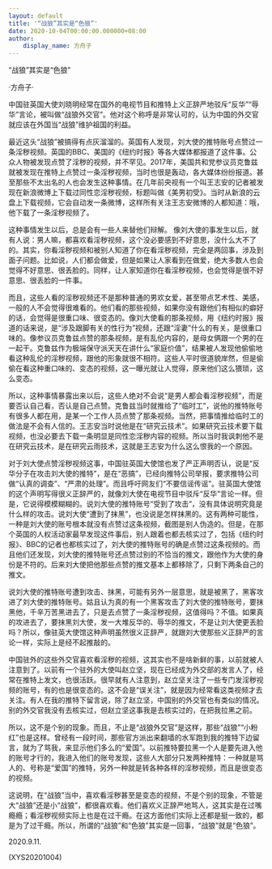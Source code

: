 ```yaml
---
layout: default
title: '“战狼”其实是“色狼”'
date: 2020-10-04T00:00:00.000000+08:00
author:
    display_name: 方舟子
---
```


“战狼”其实是“色狼”

·方舟子·

中国驻英国大使刘晓明经常在国外的电视节目和推特上义正辞严地驳斥“反华”“辱华”言论，被叫做“战狼外交官”。他对这个称呼是非常认可的，认为中国的外交官就应该在外国当“战狼”维护祖国的利益。

最近这头“战狼”被搞得有点灰溜溜的。英国有人发现，刘大使的推特账号点赞过一条淫秽视频。英国的BBC、美国的《纽约时报》等各大媒体都报道了这件事。公众人物被发现点赞了淫秽的视频，并不罕见。2017年，美国共和党参议员克鲁兹就被发现在推特上点赞过一条淫秽视频，当时也很是轰动，各大媒体纷纷报道。甚至那些不太出名的人也会发生这种事情。在几年前央视有一个叫王志安的记者被发现在新浪微博上下载过同性恋淫秽视频，标题叫做《美男初受》。当时从新浪的云盘上下载视频，它会自动发一条微博，这样所有关注王志安微博的人都知道：哦，他下载了一条淫秽视频了。

这种事情发生以后，总是会有一些人来替他们辩解。 像刘大使的事发生以后，就有人说：男人嘛，都喜欢看淫秽视频，这个没必要感到不好意思，没什么大不了的。其实，你看淫秽视频和被别人知道了你在看淫秽视频，完全是两回事，涉及到面子问题。比如说，人们都会做爱，但是如果让人家看到在做爱，绝大多数人也会觉得不好意思、很丢脸的。同样，让人家知道你在看淫秽视频，也会觉得是很不好意思、很丢脸的一件事。

而且，这些人看的淫秽视频还不是那种普通的男欢女爱，甚至带点艺术性、美感，一般的人不会觉得很难看的。他们看的那些视频，如果你没有跟他们有相似的癖好的话，会觉得是很重口味、很变态的。像刘大使看的那条视频，用《纽约时报》报道的话来说，是“涉及跟脚有关的性行为”视频，还跟“淫妻”什么的有关，是很重口味的。像参议员克鲁兹点赞的那条视频，是有乱伦内容的，是母女俩跟一个男的在一起干。克鲁兹作为极端保守派天天在讲什么“家庭价值”，结果被人发现他偷偷地看这种乱伦的淫秽视频，跟他的形象就很不相符。这些人平时很道貌岸然，但是偷偷在看这种重口味的、变态的视频，这一曝光就让人觉得，原来他们这么猥琐，这么变态。

所以，这种事情暴露出来以后，这些人绝对不会说“是男人都会看淫秽视频”，而是要否认自己看，否认是自己点赞。克鲁兹当时就推给了“临时工”，说他的推特账号有很多人都在用，是某一个工作人员点赞了那条视频。当然，把事情推给临时工的做法是不会有人信的。王志安当时说他是在“研究云技术”。如果研究云技术要下载视频，也没必要去下载一条明显是同性恋淫秽内容的视频。所以当时我讽刺他不是在研究云技术，是在研究云雨技术，这就是王志安为什么这么恨我的一个原因。

对于刘大使点赞淫秽视频这事，中国驻英国大使馆也发了严正声明否认，说是“反华分子在攻击刘大使的推特”，是在“恶搞”，已经向推特公司举报，要求推特公司做“认真的调查”、“严肃的处理”。而且呼吁网友们“不要信谣传谣”。驻英国大使馆的这个声明写得很义正辞严的，就像刘大使在电视节目中驳斥“反华”言论一样。但是，它说得模模糊糊的。说刘大使的推特账号“受到了攻击”，没有具体说明究竟是什么样的攻击。说刘大使“遭到了抹黑”，也没说是怎样抹黑的。这有两种可能性，一种是刘大使的账号根本就没有点赞过这条视频，截图是别人伪造的。但是，在那个英国的人权活动家最早发现这件事后，别人跟着也都去核实过了，包括《纽约时报》、BBC的记者也都核实过了，刘大使的推特账号的确是点赞过这条视频的。而且他们还发现，刘大使的推特账号还点赞过别的不恰当的推文，跟他作为大使的身份是不符的。后来刘大使把他那些点赞的推文基本上都移除了，只剩下两条自己的推文。

说刘大使的推特账号遭到攻击、抹黑，可能有另外一层意思，就是被黑了，黑客攻进了刘大使的推特账号。姑且认为真的有一个黑客攻击了刘大使的推特账号，要抹黑他，千辛万苦黑进去了，只是去点赞了一条淫秽视频，这值得吗？不值。如果真的攻进去了，要抹黑刘大使，发一大堆反华的、辱华的推文，不是让刘大使更丢脸吗？所以，像驻英大使馆这种声明虽然很义正辞严，就跟刘大使那些义正辞严的言论一样，实际上是经不起推敲的。

中国驻外的这些外交官喜欢看淫秽的视频，这其实也不是啥新鲜的事，以前就被人注意到了。以前有一个驻外的大使叫赵立坚，现在已经成为外交部的发言人了，经常在推特上发文，也很活跃。很早就有人注意到，赵立坚关注了一些专门发淫秽视频的账号，有的也是很变态的。这不会是“误关注”，就是因为经常看这类视频才去关注。有人在我的推特下留言说，除了赵立坚，中国别的外交官也有类似的情况。别的外交官我没有去核实过，但赵立坚这事我是去核实过的，在把我拉黑之前。

所以，这不是个别的现象。而且，不止是“战狼外交官”是这样，那些“战狼”“小粉红”也是这样。曾经有一段时间，那些官方派出来翻墙的水军跑到我的推特下边留言，就为了骂我，来显示他们多么的“爱国”。以前推特要拉黑一个人是要先进入他的账号才行的，我进入他们的账号发现，这些人大部分只发两种推特：一种就是骂人的、号称是“爱国”的推特，另外一种就是转各种各样的淫秽视频，而且是很变态的视频。

这说明，在“战狼”当中，喜欢看淫秽甚至是变态的视频，不是个别的现象，不管是大“战狼”还是小“战狼”，都很喜欢看。他们喜欢义正辞严地骂人，这其实是在过嘴瘾瘾；看淫秽视频实际上也是在过干瘾。在这方面他们实际上还都是挺一致的，都是为了过干瘾。所以，所谓的“战狼”和“色狼”其实是一回事，“战狼”就是“色狼”。

2020.9.11.

(XYS20201004)

